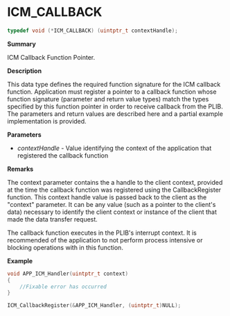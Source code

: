 # ICM_CALLBACK

```c
typedef void (*ICM_CALLBACK) (uintptr_t contextHandle);
```

**Summary**

ICM Callback Function Pointer.

**Description**

This data type defines the required function signature for the ICM callback function. Application must register a pointer to a callback function whose function signature (parameter and return value types) match the types specified by this function pointer in order to receive callback from the PLIB. The parameters and return values are described here and a partial example implementation is provided.

**Parameters**

* *contextHandle* - Value identifying the context of the application that registered the callback function

**Remarks**

The context parameter contains the a handle to the client context, provided at the time the callback function was registered using the CallbackRegister function. This context handle value is passed back to the client as the "context" parameter. It can be any value (such as a pointer to the client's data) necessary to identify the client context or instance of the client that made the data transfer request.

The callback function executes in the PLIB's interrupt context. It is recommended of the application to not perform process intensive or blocking operations with in this function.

**Example**

```c
void APP_ICM_Handler(uintptr_t context)
{
    //Fixable error has occurred
}

ICM_CallbackRegister(&APP_ICM_Handler, (uintptr_t)NULL);
```
